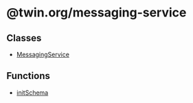 # @twin.org/messaging-service

## Classes

- [MessagingService](classes/MessagingService.md)

## Functions

- [initSchema](functions/initSchema.md)
